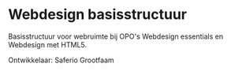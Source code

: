 # Webdesign basisstructuur
Basisstructuur voor webruimte bij OPO's Webdesign essentials en Webdesign met HTML5.

Ontwikkelaar: Saferio Grootfaam
